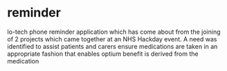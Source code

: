 # reminder
lo-tech phone reminder application which has come about from the joining of 2 projects which came together at an NHS Hackday event. A need was identified to assist patients and carers ensure medications are taken in an appropriate fashion that enables optium benefit is derived from the medication
